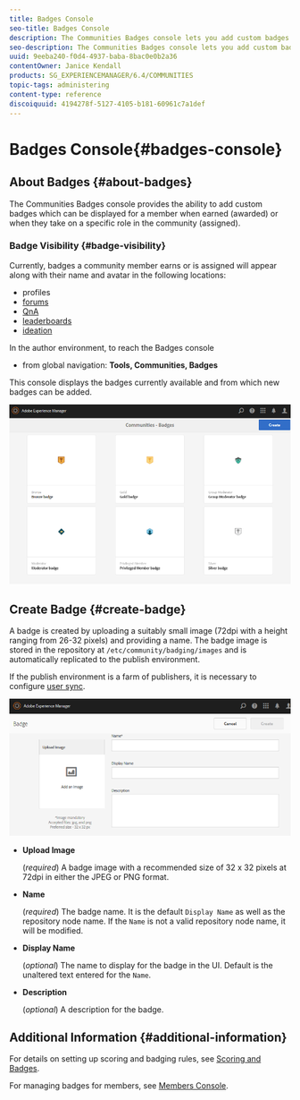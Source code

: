 ```yaml
---
title: Badges Console
seo-title: Badges Console
description: The Communities Badges console lets you add custom badges that can be displayed for members when earned (awarded) or when they take on a specific role in the community (assigned)
seo-description: The Communities Badges console lets you add custom badges that can be displayed for members when earned (awarded) or when they take on a specific role in the community (assigned)
uuid: 9eeba240-f0d4-4937-baba-8bac0e0b2a36
contentOwner: Janice Kendall
products: SG_EXPERIENCEMANAGER/6.4/COMMUNITIES
topic-tags: administering
content-type: reference
discoiquuid: 4194278f-5127-4105-b181-60961c7a1def
---
```


# Badges Console{#badges-console}

## About Badges {#about-badges}

The Communities Badges console provides the ability to add custom badges which can be displayed for a member when earned (awarded) or when they take on a specific role in the community (assigned).

### Badge Visibility {#badge-visibility}

Currently, badges a community member earns or is assigned will appear along with their name and avatar in the following locations:

* profiles
* [forums](forum.md)
* [QnA](working-with-qna.md)
* [leaderboards](enabling-leaderboard.md)
* [ideation](ideation-feature.md)

In the author environment, to reach the Badges console

* from global navigation: **Tools, Communities, Badges**

This console displays the badges currently available and from which new badges can be added.

![chlimage_1-242](assets/chlimage_1-242.png)

## Create Badge {#create-badge}

A badge is created by uploading a suitably small image (72dpi with a height ranging from 26-32 pixels) and providing a name. The badge image is stored in the repository at `/etc/community/badging/images` and is automatically replicated to the publish environment.

If the publish environment is a farm of publishers, it is necessary to configure [user sync](sync.md).

![chlimage_1-243](assets/chlimage_1-243.png)

* **Upload Image** 

  (*required*) A badge image with a recommended size of 32 x 32 pixels at 72dpi in either the JPEG or PNG format.

* **Name** 

  (*required*) The badge name. It is the default `Display Name` as well as the repository node name. If the `Name` is not a valid repository node name, it will be modified.

* **Display Name** 

  (*optional*) The name to display for the badge in the UI. Default is the unaltered text entered for the `Name`.

* **Description** 

  (*optional*) A description for the badge.

## Additional Information {#additional-information}

For details on setting up scoring and badging rules, see [Scoring and Badges](implementing-scoring.md).

For managing badges for members, see [Members Console](members.md).
